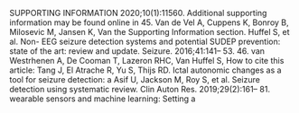 SUPPORTING INFORMATION
2020;10(1):11560.
Additional supporting information may be found online in
45. Van de Vel A, Cuppens K, Bonroy B, Milosevic M, Jansen K, Van
the Supporting Information section.
Huffel S, et al. Non- EEG seizure detection systems and potential
SUDEP prevention: state of the art: review and update. Seizure.
2016;41:141– 53.
46. van Westrhenen A, De Cooman T, Lazeron RHC, Van Huffel S, How to cite this article: Tang J, El Atrache R, Yu S,
Thijs RD. Ictal autonomic changes as a tool for seizure detection: a Asif U, Jackson M, Roy S, et al. Seizure detection using
systematic review. Clin Auton Res. 2019;29(2):161– 81. wearable sensors and machine learning: Setting a